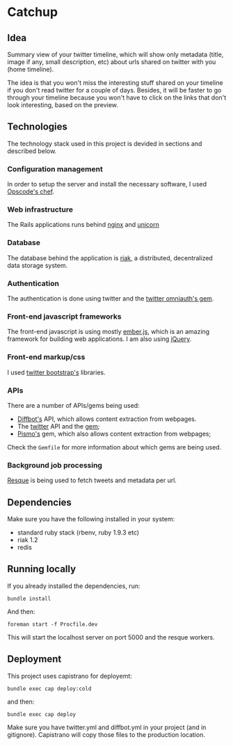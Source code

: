 # Catchup

## Idea

Summary view of your twitter timeline, which will show only metadata (title, image if any, small description, etc) about urls shared on twitter with you (home timeline).

The idea is that you won't miss the interesting stuff shared on your timeline if you don't read twitter for a couple of days. Besides, it will be faster to go through your timeline because you won't have to click on the links that don't look interesting, based on the preview.

## Technologies

The technology stack used in this project is devided in sections and described below.

### Configuration management

In order to setup the server and install the necessary software, I used [Opscode's chef](http://www.opscode.com/chef/).

### Web infrastructure

The Rails applications runs behind [nginx](http://nginx.org/en/) and [unicorn](https://github.com/defunkt/unicorn)

### Database

The database behind the application is [riak](https://github.com/basho/riak), a distributed, decentralized data storage system.

### Authentication

The authentication is done using twitter and the [twitter omniauth's gem](https://github.com/arunagw/omniauth-twitter).

### Front-end javascript frameworks

The front-end javascript is using mostly [ember.js](http://emberjs.com), which is an amazing framework for building web applications. I am also using [jQuery](http://jquery.com).

### Front-end markup/css

I used [twitter bootstrap's](http://twitter.github.com/bootstrap/) libraries.

### APIs

There are a number of APIs/gems being used:

- [Diffbot's](http://www.diffbot.com) API, which allows content extraction from webpages.
- The [twitter](https://dev.twitter.com/docs) API and the [gem](https://github.com/sferik/twitter);
- [Pismo's](https://github.com/peterc/pismo) gem, which also allows content extraction from webpages;

Check the `Gemfile` for more information about which gems are being used.


### Background job processing

[Resque](https://github.com/defunkt/resque) is being used to fetch tweets and metadata per url.

## Dependencies

Make sure you have the following installed in your system:

- standard ruby stack (rbenv, ruby 1.9.3 etc)
- riak 1.2
- redis

## Running locally

If you already installed the dependencies, run:

    bundle install

And then:

    foreman start -f Procfile.dev

This will start the localhost server on port 5000 and the resque workers.

## Deployment

This project uses capistrano for deployemt:

    bundle exec cap deploy:cold

and then:

    bundle exec cap deploy

Make sure you have twitter.yml and diffbot.yml in your project (and in gitignore). Capistrano
will copy those files to the production location.
